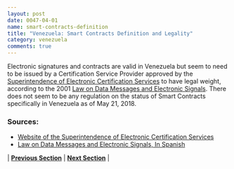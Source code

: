 ```yaml
---
layout: post
date: 0047-04-01
name: smart-contracts-definition
title: "Venezuela: Smart Contracts Definition and Legality"
category: venezuela
comments: true
---
```


Electronic signatures and contracts are valid in Venezuela but seem to need to be issued by a Certification Service Provider approved by the [Superintendence of Electronic Certification Services](http://www.suscerte.gob.ve/) to have legal weight, according to the 2001 [Law on Data Messages and Electronic Signals](http://www.oas.org/juridico/spanish/mesicic3_ven_anexo19.pdf). There does not seem to be any regulation on the status of Smart Contracts specifically in Venezuela as of May 21, 2018.

### Sources:
- [Website of the Superintendence of Electronic Certification Services](http://www.suscerte.gob.ve/)
- [Law on Data Messages and Electronic Signals, In Spanish](http://www.oas.org/juridico/spanish/mesicic3_ven_anexo19.pdf)


| **[Previous Section]( https://neo-project.github.io/global-blockchain-compliance-hub//venezuela/venezuela-final-liability.html)** | **[Next Section]( https://neo-project.github.io/global-blockchain-compliance-hub//venezuela/venezuela-dispute-resolution.html)** |

